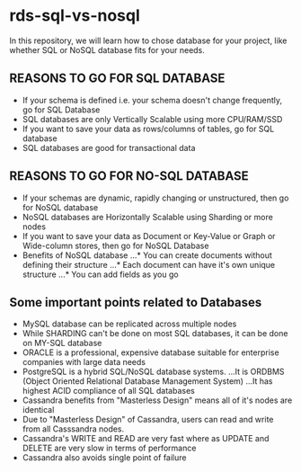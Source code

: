 # rds-sql-vs-nosql

In this repository, we will learn how to chose database for your project, like whether SQL or NoSQL database fits for your needs.

## REASONS TO GO FOR SQL DATABASE
* If your schema is defined i.e. your schema doesn't change frequently, go for SQL Database
* SQL databases are only Vertically Scalable using more CPU/RAM/SSD
* If you want to save your data as rows/columns of tables, go for SQL database
* SQL databases are good for transactional data

## REASONS TO GO FOR NO-SQL DATABASE
* If your schemas are dynamic, rapidly changing or unstructured, then go for NoSQL database
* NoSQL databases are Horizontally Scalable using Sharding or more nodes
* If you want to save your data as Document or Key-Value or Graph or Wide-column stores, then go for NoSQL Database
* Benefits of NoSQL database
...* You can create documents without defining their structure
...* Each document can have it's own unique structure
...* You can add fields as you go


## Some important points related to Databases
* MySQL database can be replicated across multiple nodes
* While SHARDING can't be done on most SQL databases, it can be done on MY-SQL database
* ORACLE is a professional, expensive database suitable for enterprise companies with large data needs
* PostgreSQL is a hybrid SQL/NoSQL database systems.
...It is ORDBMS (Object Oriented Relational Database Management System)
...It has highest ACID compliance of all SQL databases
* Cassandra benefits from "Masterless Design" means all of it's nodes are identical
* Due to "Masterless Design" of Cassandra, users can read and write from all Casssandra nodes.
* Cassandra's WRITE and READ are very fast where as UPDATE and DELETE are very slow in terms of performance
* Cassandra also avoids single point of failure
